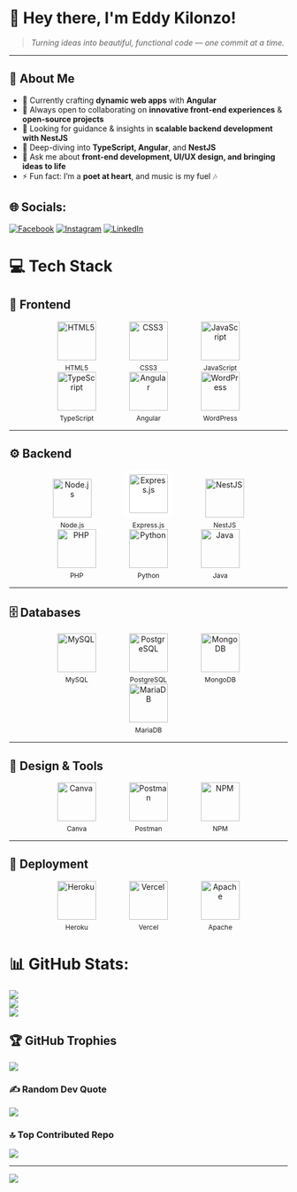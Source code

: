 # 🌟 Hey there, I'm Eddy Kilonzo!  

> *Turning ideas into beautiful, functional code — one commit at a time.*  

---

## 💫 About Me  
- 🔭 Currently crafting **dynamic web apps** with **Angular**  
- 👯 Always open to collaborating on **innovative front-end experiences** & **open-source projects**  
- 🤝 Looking for guidance & insights in **scalable backend development with NestJS**  
- 🌱 Deep-diving into **TypeScript, Angular**, and **NestJS**  
- 💬 Ask me about **front-end development, UI/UX design, and bringing ideas to life**  
- ⚡ Fun fact: I’m a **poet at heart**, and music is my fuel 🎶  



## 🌐 Socials:
[![Facebook](https://img.shields.io/badge/Facebook-%231877F2.svg?logo=Facebook&logoColor=white)](https://facebook.com/https://www.facebook.com/huncho.savage.940) [![Instagram](https://img.shields.io/badge/Instagram-%23E4405F.svg?logo=Instagram&logoColor=white)](https://instagram.com/https://www.instagram.com/3ddy_max/) [![LinkedIn](https://img.shields.io/badge/LinkedIn-%230077B5.svg?logo=linkedin&logoColor=white)](https://linkedin.com/in/https://www.linkedin.com/in/eddy-kilonzo-8879a024b/) 
# 💻 Tech Stack

## 🎨 Frontend
<div align="center">

<a style="display:inline-block; text-align:center; margin: 0 28px;">
  <img src="https://cdn.jsdelivr.net/gh/devicons/devicon/icons/html5/html5-original.svg" width="70" alt="HTML5">
  <div style="margin-top:6px; font-size:12px;">HTML5</div>
</a>

<a style="display:inline-block; text-align:center; margin: 0 28px;">
  <img src="https://cdn.jsdelivr.net/gh/devicons/devicon/icons/css3/css3-original.svg" width="70" alt="CSS3">
  <div style="margin-top:6px; font-size:12px;">CSS3</div>
</a>

<a style="display:inline-block; text-align:center; margin: 0 28px;">
  <img src="https://cdn.jsdelivr.net/gh/devicons/devicon/icons/javascript/javascript-original.svg" width="70" alt="JavaScript">
  <div style="margin-top:6px; font-size:12px;">JavaScript</div>
</a>

<a style="display:inline-block; text-align:center; margin: 0 28px;">
  <img src="https://cdn.jsdelivr.net/gh/devicons/devicon/icons/typescript/typescript-original.svg" width="70" alt="TypeScript">
  <div style="margin-top:6px; font-size:12px;">TypeScript</div>
</a>

<a style="display:inline-block; text-align:center; margin: 0 28px;">
  <img src="https://cdn.jsdelivr.net/gh/devicons/devicon/icons/angularjs/angularjs-original.svg" width="70" alt="Angular">
  <div style="margin-top:6px; font-size:12px;">Angular</div>
</a>

<a style="display:inline-block; text-align:center; margin: 0 28px;">
  <img src="https://cdn.jsdelivr.net/gh/devicons/devicon/icons/wordpress/wordpress-original.svg" width="70" alt="WordPress">
  <div style="margin-top:6px; font-size:12px;">WordPress</div>
</a>

</div>

---

## ⚙️ Backend
<div align="center">

<a style="display:inline-block; text-align:center; margin: 0 28px;">
  <img src="https://cdn.jsdelivr.net/gh/devicons/devicon/icons/nodejs/nodejs-original.svg" width="70" alt="Node.js">
  <div style="margin-top:6px; font-size:12px;">Node.js</div>
</a>

<!-- Express is dark; give it a light chip so it shows on dark themes -->
<a style="display:inline-block; text-align:center; margin: 0 28px;">
  <img src="https://cdn.jsdelivr.net/gh/devicons/devicon/icons/express/express-original.svg"
       width="70" alt="Express.js"
       style="background:#ffffff; border-radius:10px; padding:8px;">
  <div style="margin-top:6px; font-size:12px;">Express.js</div>
</a>

<a style="display:inline-block; text-align:center; margin: 0 28px;">
  <img src="https://www.vectorlogo.zone/logos/nestjs/nestjs-icon.svg" width="70" alt="NestJS">
  <div style="margin-top:6px; font-size:12px;">NestJS</div>
</a>

<a style="display:inline-block; text-align:center; margin: 0 28px;">
  <img src="https://cdn.jsdelivr.net/gh/devicons/devicon/icons/php/php-original.svg" width="70" alt="PHP">
  <div style="margin-top:6px; font-size:12px;">PHP</div>
</a>

<a style="display:inline-block; text-align:center; margin: 0 28px;">
  <img src="https://cdn.jsdelivr.net/gh/devicons/devicon/icons/python/python-original.svg" width="70" alt="Python">
  <div style="margin-top:6px; font-size:12px;">Python</div>
</a>

<a style="display:inline-block; text-align:center; margin: 0 28px;">
  <img src="https://cdn.jsdelivr.net/gh/devicons/devicon/icons/java/java-original.svg" width="70" alt="Java">
  <div style="margin-top:6px; font-size:12px;">Java</div>
</a>

</div>

---

## 🗄️ Databases
<div align="center">

<a style="display:inline-block; text-align:center; margin: 0 28px;">
  <img src="https://cdn.jsdelivr.net/gh/devicons/devicon/icons/mysql/mysql-original.svg" width="70" alt="MySQL">
  <div style="margin-top:6px; font-size:12px;">MySQL</div>
</a>

<a style="display:inline-block; text-align:center; margin: 0 28px;">
  <img src="https://cdn.jsdelivr.net/gh/devicons/devicon/icons/postgresql/postgresql-original.svg" width="70" alt="PostgreSQL">
  <div style="margin-top:6px; font-size:12px;">PostgreSQL</div>
</a>

<a style="display:inline-block; text-align:center; margin: 0 28px;">
  <img src="https://cdn.jsdelivr.net/gh/devicons/devicon/icons/mongodb/mongodb-original.svg" width="70" alt="MongoDB">
  <div style="margin-top:6px; font-size:12px;">MongoDB</div>
</a>

<a style="display:inline-block; text-align:center; margin: 0 28px;">
  <img src="https://cdn.jsdelivr.net/gh/devicons/devicon/icons/mariadb/mariadb-original.svg" width="70" alt="MariaDB">
  <div style="margin-top:6px; font-size:12px;">MariaDB</div>
</a>

</div>

---

## 🧰 Design & Tools
<div align="center">

<a style="display:inline-block; text-align:center; margin: 0 28px;">
  <img src="https://cdn.jsdelivr.net/gh/devicons/devicon/icons/canva/canva-original.svg" width="70" alt="Canva">
  <div style="margin-top:6px; font-size:12px;">Canva</div>
</a>

<a style="display:inline-block; text-align:center; margin: 0 28px;">
  <img src="https://cdn.jsdelivr.net/gh/devicons/devicon/icons/postman/postman-original.svg" width="70" alt="Postman">
  <div style="margin-top:6px; font-size:12px;">Postman</div>
</a>

<a style="display:inline-block; text-align:center; margin: 0 28px;">
  <img src="https://cdn.jsdelivr.net/gh/devicons/devicon/icons/npm/npm-original-wordmark.svg" width="70" alt="NPM">
  <div style="margin-top:6px; font-size:12px;">NPM</div>
</a>

</div>

---

## 🚀 Deployment
<div align="center">

<a style="display:inline-block; text-align:center; margin: 0 28px;">
  <img src="https://cdn.jsdelivr.net/gh/devicons/devicon/icons/heroku/heroku-original.svg" width="70" alt="Heroku">
  <div style="margin-top:6px; font-size:12px;">Heroku</div>
</a>

<a style="display:inline-block; text-align:center; margin: 0 28px;">
  <img src="https://cdn.jsdelivr.net/gh/devicons/devicon/icons/vercel/vercel-original.svg" width="70" alt="Vercel">
  <div style="margin-top:6px; font-size:12px;">Vercel</div>
</a>

<a style="display:inline-block; text-align:center; margin: 0 28px;">
  <img src="https://cdn.jsdelivr.net/gh/devicons/devicon/icons/apache/apache-original.svg" width="70" alt="Apache">
  <div style="margin-top:6px; font-size:12px;">Apache</div>
</a>

</div>



# 📊 GitHub Stats:
![](https://github-readme-stats.vercel.app/api?username=EddyKilonzo&theme=gotham&hide_border=false&include_all_commits=false&count_private=false)<br/>
![](https://nirzak-streak-stats.vercel.app/?user=EddyKilonzo&theme=gotham&hide_border=false)<br/>
![](https://github-readme-stats.vercel.app/api/top-langs/?username=EddyKilonzo&theme=gotham&hide_border=false&include_all_commits=false&count_private=false&layout=compact)

## 🏆 GitHub Trophies
![](https://github-profile-trophy.vercel.app/?username=EddyKilonzo&theme=radical&no-frame=false&no-bg=true&margin-w=4)

### ✍️ Random Dev Quote
![](https://quotes-github-readme.vercel.app/api?type=horizontal&theme=radical)

### 🔝 Top Contributed Repo
![](https://github-contributor-stats.vercel.app/api?username=EddyKilonzo&limit=5&theme=dark&combine_all_yearly_contributions=true)

---
[![](https://visitcount.itsvg.in/api?id=EddyKilonzo&icon=0&color=0)](https://visitcount.itsvg.in)

<!-- Proudly created with GPRM ( https://gprm.itsvg.in ) -->
